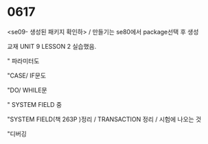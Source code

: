 # 0617

&lt;se09- 생성된 패키지 확인하&gt; / 만들기는 se80에서 package선택 후 생성



교재 UNIT 9 LESSON 2 실습했음.

" 파라미터도

"CASE/ IF문도 

"DO/ WHILE문

" SYSTEM FIELD 중

"SYSTEM FIELD\(책 263P \)정리 / TRANSACTION 정리 / 시험에 나오는 것

"디버깅





